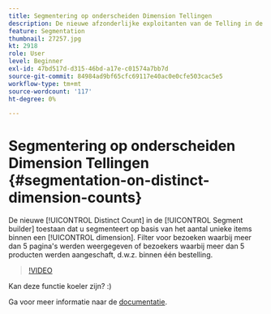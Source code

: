 ```yaml
---
title: Segmentering op onderscheiden Dimension Tellingen
description: De nieuwe afzonderlijke exploitanten van de Telling in de bouwer van het Segment staan u toe om te segmenteren die op het aantal unieke punten binnen om het even welke afmeting wordt gebaseerd. Filter voor bezoeken waarbij meer dan 5 pagina's werden weergegeven of bezoekers waarbij meer dan 5 producten werden aangeschaft, d.w.z. binnen één bestelling.
feature: Segmentation
thumbnail: 27257.jpg
kt: 2918
role: User
level: Beginner
exl-id: 47bd517d-d315-46bd-a17e-c01574a7bb7d
source-git-commit: 84984ad9bf65cfc69117e40ac0e0cfe503cac5e5
workflow-type: tm+mt
source-wordcount: '117'
ht-degree: 0%

---
```


# Segmentering op onderscheiden Dimension Tellingen {#segmentation-on-distinct-dimension-counts}

De nieuwe [!UICONTROL Distinct Count] in de [!UICONTROL Segment builder] toestaan dat u segmenteert op basis van het aantal unieke items binnen een [!UICONTROL dimension]. Filter voor bezoeken waarbij meer dan 5 pagina&#39;s werden weergegeven of bezoekers waarbij meer dan 5 producten werden aangeschaft, d.w.z. binnen één bestelling.

>[!VIDEO](https://video.tv.adobe.com/v/27257/?quality=12&learn=on)

Kan deze functie koeler zijn? :)

Ga voor meer informatie naar de [documentatie](https://experienceleague.adobe.com/docs/analytics/components/segmentation/segment-reference/seg-operators.html?lang=en).
